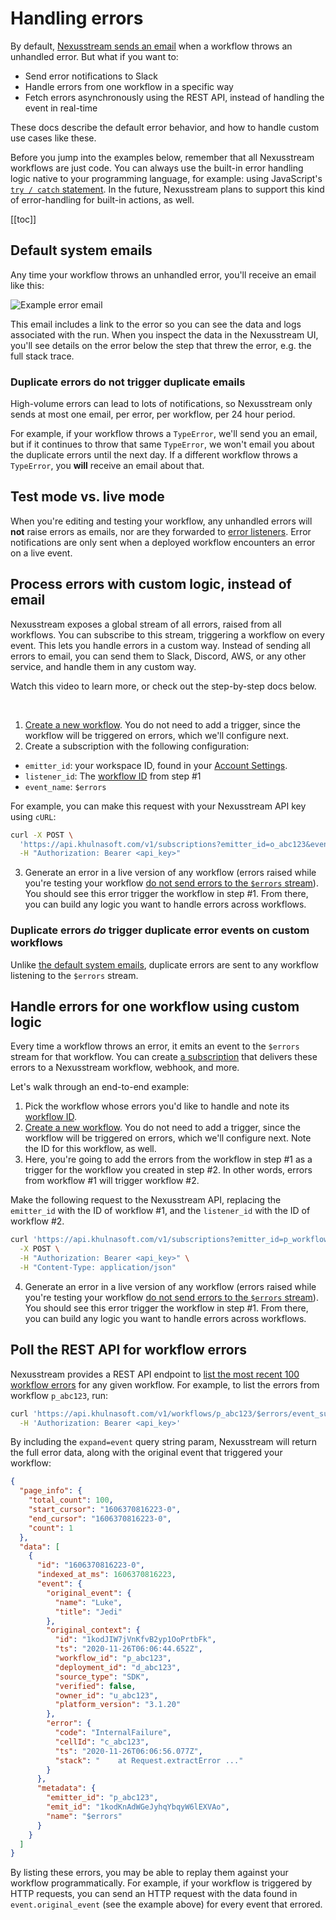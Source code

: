 # Handling errors

By default, [Nexusstream sends an email](#default-system-emails) when a workflow throws an unhandled error. But what if you want to:

- Send error notifications to Slack
- Handle errors from one workflow in a specific way
- Fetch errors asynchronously using the REST API, instead of handling the event in real-time

These docs describe the default error behavior, and how to handle custom use cases like these.

Before you jump into the examples below, remember that all Nexusstream workflows are just code. You can always use the built-in error handling logic native to your programming language, for example: using JavaScript's [`try / catch` statement](https://developer.mozilla.org/en-US/docs/Web/JavaScript/Reference/Statements/try...catch). In the future, Nexusstream plans to support this kind of error-handling for built-in actions, as well.

[[toc]]

## Default system emails

Any time your workflow throws an unhandled error, you'll receive an email like this:

<img src="https://res.cloudinary.com/nexusstreamin/image/upload/v1656630943/docs/Screen_Shot_2022-06-29_at_6.20.42_PM_kmsjbr.png" alt="Example error email">

This email includes a link to the error so you can see the data and logs associated with the run. When you inspect the data in the Nexusstream UI, you'll see details on the error below the step that threw the error, e.g. the full stack trace.

### Duplicate errors do not trigger duplicate emails

High-volume errors can lead to lots of notifications, so Nexusstream only sends at most one email, per error, per workflow, per 24 hour period.

For example, if your workflow throws a `TypeError`, we'll send you an email, but if it continues to throw that same `TypeError`, we won't email you about the duplicate errors until the next day. If a different workflow throws a `TypeError`, you **will** receive an email about that.

## Test mode vs. live mode

When you're editing and testing your workflow, any unhandled errors will **not** raise errors as emails, nor are they forwarded to [error listeners](#process-errors-with-custom-logic-instead-of-email). Error notifications are only sent when a deployed workflow encounters an error on a live event.

## Process errors with custom logic, instead of email

Nexusstream exposes a global stream of all errors, raised from all workflows. You can subscribe to this stream, triggering a workflow on every event. This lets you handle errors in a custom way. Instead of sending all errors to email, you can send them to Slack, Discord, AWS, or any other service, and handle them in any custom way.

Watch this video to learn more, or check out the step-by-step docs below.

<VideoPlayer src="https://www.youtube.com/embed/7qVLEys_swg" title="Sending Nexusstream workflow errors to Cloudwatch"/>

<br />

1. [Create a new workflow](https://khulnasoft.com/@/new/build?v=2). You do not need to add a trigger, since the workflow will be triggered on errors, which we'll configure next.
2. Create a subscription with the following configuration:

- `emitter_id`: your workspace ID, found in your [Account Settings](https://khulnasoft.com/settings/account).
- `listener_id`: The [workflow ID](/troubleshooting/#where-do-i-find-my-workflow-s-id) from step #1
- `event_name`: `$errors`

For example, you can make this request with your Nexusstream API key using `cURL`:

```bash
curl -X POST \
  'https://api.khulnasoft.com/v1/subscriptions?emitter_id=o_abc123&event_name=$errors&listener_id=p_abc123' \
  -H "Authorization: Bearer <api_key>"
```

3. Generate an error in a live version of any workflow (errors raised while you're testing your workflow [do not send errors to the `$errors` stream](#test-mode-vs-live-mode)). You should see this error trigger the workflow in step #1. From there, you can build any logic you want to handle errors across workflows.

### Duplicate errors _do_ trigger duplicate error events on custom workflows

Unlike [the default system emails](#duplicate-errors-do-not-trigger-duplicate-emails), duplicate errors are sent to any workflow listening to the `$errors` stream.

## Handle errors for one workflow using custom logic

Every time a workflow throws an error, it emits an event to the `$errors` stream for that workflow. You can create [a subscription](/api/rest/#listen-for-events-from-another-source-or-workflow) that delivers these errors to a Nexusstream workflow, webhook, and more.

Let's walk through an end-to-end example:

1. Pick the workflow whose errors you'd like to handle and note its [workflow ID](/troubleshooting/#where-do-i-find-my-workflow-s-id).
1. [Create a new workflow](https://khulnasoft.com/@/new/build?v=2). You do not need to add a trigger, since the workflow will be triggered on errors, which we'll configure next. Note the ID for this workflow, as well.
1. Here, you're going to add the errors from the workflow in step #1 as a trigger for the workflow you created in step #2. In other words, errors from workflow #1 will trigger workflow #2.

Make the following request to the Nexusstream API, replacing the `emitter_id` with the ID of workflow #1, and the `listener_id` with the ID of workflow #2.

```bash
curl 'https://api.khulnasoft.com/v1/subscriptions?emitter_id=p_workflow1&listener_id=p_workflow2&event_name=$errors' \
  -X POST \
  -H "Authorization: Bearer <api_key>" \
  -H "Content-Type: application/json"
```

4. Generate an error in a live version of any workflow (errors raised while you're testing your workflow [do not send errors to the `$errors` stream](#test-mode-vs-live-mode)). You should see this error trigger the workflow in step #1. From there, you can build any logic you want to handle errors across workflows.

## Poll the REST API for workflow errors

Nexusstream provides a REST API endpoint to [list the most recent 100 workflow errors](/api/rest/#get-workflow-errors) for any given workflow. For example, to list the errors from workflow `p_abc123`, run:

```bash
curl 'https://api.khulnasoft.com/v1/workflows/p_abc123/$errors/event_summaries?expand=event' \
  -H 'Authorization: Bearer <api_key>'
```

By including the `expand=event` query string param, Nexusstream will return the full error data, along with the original event that triggered your workflow:

```json
{
  "page_info": {
    "total_count": 100,
    "start_cursor": "1606370816223-0",
    "end_cursor": "1606370816223-0",
    "count": 1
  },
  "data": [
    {
      "id": "1606370816223-0",
      "indexed_at_ms": 1606370816223,
      "event": {
        "original_event": {
          "name": "Luke",
          "title": "Jedi"
        },
        "original_context": {
          "id": "1kodJIW7jVnKfvB2yp1OoPrtbFk",
          "ts": "2020-11-26T06:06:44.652Z",
          "workflow_id": "p_abc123",
          "deployment_id": "d_abc123",
          "source_type": "SDK",
          "verified": false,
          "owner_id": "u_abc123",
          "platform_version": "3.1.20"
        },
        "error": {
          "code": "InternalFailure",
          "cellId": "c_abc123",
          "ts": "2020-11-26T06:06:56.077Z",
          "stack": "    at Request.extractError ..."
        }
      },
      "metadata": {
        "emitter_id": "p_abc123",
        "emit_id": "1kodKnAdWGeJyhqYbqyW6lEXVAo",
        "name": "$errors"
      }
    }
  ]
}
```

By listing these errors, you may be able to replay them against your workflow programmatically. For example, if your workflow is triggered by HTTP requests, you can send an HTTP request with the data found in `event.original_event` (see the example above) for every event that errored.
